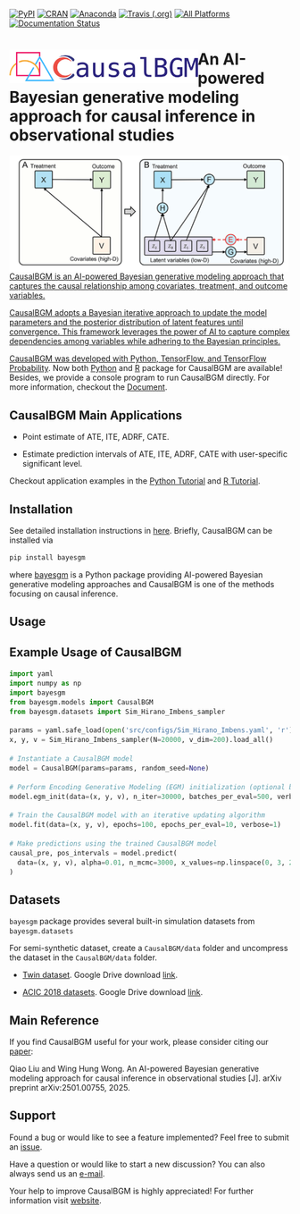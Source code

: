 [![PyPI](https://img.shields.io/pypi/v/CausalBGM)](https://pypi.org/project/CausalBGM/)
[![CRAN](https://www.r-pkg.org/badges/version/RcausalEGM)](https://cran.r-project.org/web/packages/RcausalEGM/index.html)
[![Anaconda](https://anaconda.org/conda-forge/causalegm/badges/version.svg)](https://anaconda.org/conda-forge/causalegm)
[![Travis (.org)](https://app.travis-ci.com/kimmo1019/CausalEGM.svg?branch=main)](https://app.travis-ci.com/github/kimmo1019/CausalEGM)
[![All Platforms](https://dev.azure.com/conda-forge/feedstock-builds/_apis/build/status/causalegm-feedstock?branchName=main)](https://dev.azure.com/conda-forge/feedstock-builds/_build/latest?definitionId=18625&branchName=main)
[![Documentation Status](https://readthedocs.org/projects/causalbgm/badge/?version=latest)](https://causalbgm.readthedocs.io)


# <a href='https://causalbgm.readthedocs.io/'><img src='https://raw.githubusercontent.com/SUwonglab/CausalBGM/main/docs/source/logo.png' align="left" height="60" /></a> An AI-powered Bayesian generative modeling approach for causal inference in observational studies


<a href='https://causalbgm.readthedocs.io/'><img align="left" src="https://github.com/SUwonglab/CausalBGM/blob/main/model.png" width="500">
   
CausalBGM is an AI-powered Bayesian generative modeling approach that captures the causal relationship among covariates, treatment, and outcome variables. 

CausalBGM adopts a Bayesian iterative approach to update the model parameters and the posterior distribution of latent features until convergence. This framework leverages the power of AI to capture complex dependencies among variables while adhering to the Bayesian principles.

CausalBGM was developed with Python, TensorFlow, and [TensorFlow Probability](https://www.tensorflow.org/probability). Now both [Python](https://pypi.org/project/CausalBGM/) and [R](https://cran.r-project.org/web/packages/RcausalEGM/index.html) package for CausalBGM are available! Besides, we provide a console program to run CausalBGM directly. For more information, checkout the [Document](https://causalbgm.readthedocs.io/).

## CausalBGM Main Applications

- Point estimate of ATE, ITE, ADRF, CATE.

- Estimate prediction intervals of ATE, ITE, ADRF, CATE with user-specific significant level.

Checkout application examples in the [Python Tutorial](https://causalegm.readthedocs.io/en/latest/tutorial_py.html) and [R Tutorial](https://causalegm.readthedocs.io/en/latest/tutorial_r.html).

## Installation

See detailed installation instructions in [here](https://causalbgm.readthedocs.io/en/latest/installation.html). Briefly, CausalBGM can be installed via 

```bash
pip install bayesgm
```

where [bayesgm](https://pypi.org/project/bayesgm/) is a Python package providing AI-powered Bayesian generative modeling approaches and CausalBGM is one of the methods focusing on causal inference. 

## Usage

## Example Usage of CausalBGM

```python
import yaml
import numpy as np
import bayesgm
from bayesgm.models import CausalBGM
from bayesgm.datasets import Sim_Hirano_Imbens_sampler

params = yaml.safe_load(open('src/configs/Sim_Hirano_Imbens.yaml', 'r'))
x, y, v = Sim_Hirano_Imbens_sampler(N=20000, v_dim=200).load_all()

# Instantiate a CausalBGM model
model = CausalBGM(params=params, random_seed=None)

# Perform Encoding Generative Modeling (EGM) initialization (optional but recommended)
model.egm_init(data=(x, y, v), n_iter=30000, batches_per_eval=500, verbose=1)

# Train the CausalBGM model with an iterative updating algorithm
model.fit(data=(x, y, v), epochs=100, epochs_per_eval=10, verbose=1)

# Make predictions using the trained CausalBGM model
causal_pre, pos_intervals = model.predict(
  data=(x, y, v), alpha=0.01, n_mcmc=3000, x_values=np.linspace(0, 3, 20), q_sd=1.0
)
```

## Datasets

`bayesgm` package provides several built-in simulation datasets from `bayesgm.datasets`

For semi-synthetic dataset, create a `CausalBGM/data` folder and uncompress the dataset in the `CausalBGM/data` folder.

- [Twin dataset](https://www.nber.org/research/data/linked-birthinfant-death-cohort-data). Google Drive download [link](https://drive.google.com/file/d/1fKCb-SHNKLsx17fezaHrR2j29T3uD0C2/view?usp=sharing).

- [ACIC 2018 datasets](https://www.synapse.org/#!Synapse:syn11294478/wiki/494269). Google Drive download [link](https://drive.google.com/file/d/1qsYTP8NGh82nFNr736xrMsJxP73gN9OG/view?usp=sharing).
  

## Main Reference

If you find CausalBGM useful for your work, please consider citing our [paper](https://arxiv.org/abs/2501.00755):

Qiao Liu and Wing Hung Wong. An AI-powered Bayesian generative modeling approach for causal inference in observational studies [J]. arXiv preprint arXiv:2501.00755, 2025.

## Support

Found a bug or would like to see a feature implemented? Feel free to submit an [issue](https://github.com/SUwonglab/CausalBGM/issues/new/choose). 

Have a question or would like to start a new discussion? You can also always send us an [e-mail](mailto:liuqiao@stanford.edu?subject=[GitHub]%20CausalBGM%20project). 

Your help to improve CausalBGM is highly appreciated! For further information visit [website](https://causalbgm.readthedocs.io/).

